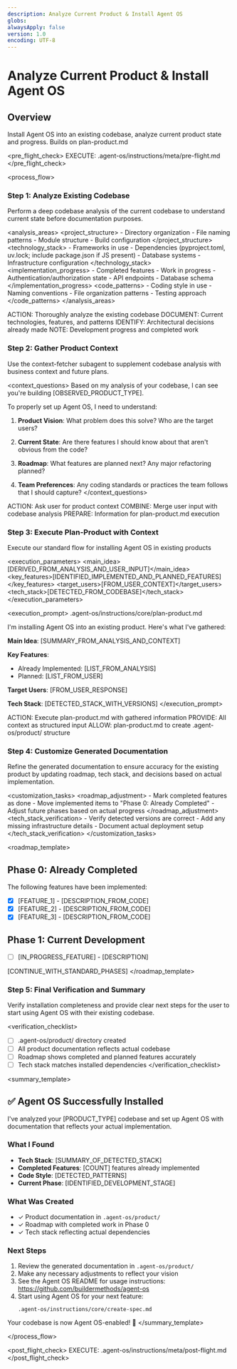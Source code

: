 ```yaml
---
description: Analyze Current Product & Install Agent OS
globs:
alwaysApply: false
version: 1.0
encoding: UTF-8
---
```


# Analyze Current Product & Install Agent OS

## Overview

Install Agent OS into an existing codebase, analyze current product state and progress.  Builds on plan-product.md

<pre_flight_check>
  EXECUTE: .agent-os/instructions/meta/pre-flight.md
</pre_flight_check>

<process_flow>

<step number="1" name="analyze_existing_codebase">

### Step 1: Analyze Existing Codebase

Perform a deep codebase analysis of the current codebase to understand current state before documentation purposes.

<analysis_areas>
  <project_structure>
    - Directory organization
    - File naming patterns
    - Module structure
    - Build configuration
  </project_structure>
  <technology_stack>
    - Frameworks in use
    - Dependencies (pyproject.toml, uv.lock; include package.json if JS present)
    - Database systems
    - Infrastructure configuration
  </technology_stack>
  <implementation_progress>
    - Completed features
    - Work in progress
    - Authentication/authorization state
    - API endpoints
    - Database schema
  </implementation_progress>
  <code_patterns>
    - Coding style in use
    - Naming conventions
    - File organization patterns
    - Testing approach
  </code_patterns>
</analysis_areas>

<instructions>
  ACTION: Thoroughly analyze the existing codebase
  DOCUMENT: Current technologies, features, and patterns
  IDENTIFY: Architectural decisions already made
  NOTE: Development progress and completed work
</instructions>

</step>

<step number="2" subagent="context-fetcher" name="gather_product_context">

### Step 2: Gather Product Context

Use the context-fetcher subagent to supplement codebase analysis with business context and future plans.

<context_questions>
  Based on my analysis of your codebase, I can see you're building [OBSERVED_PRODUCT_TYPE].

  To properly set up Agent OS, I need to understand:

  1. **Product Vision**: What problem does this solve? Who are the target users?

  2. **Current State**: Are there features I should know about that aren't obvious from the code?

  3. **Roadmap**: What features are planned next? Any major refactoring planned?

  4. **Team Preferences**: Any coding standards or practices the team follows that I should capture?
</context_questions>

<instructions>
  ACTION: Ask user for product context
  COMBINE: Merge user input with codebase analysis
  PREPARE: Information for plan-product.md execution
</instructions>

</step>

<step number="3" name="execute_plan_product">

### Step 3: Execute Plan-Product with Context

Execute our standard flow for installing Agent OS in existing products

<execution_parameters>
  <main_idea>[DERIVED_FROM_ANALYSIS_AND_USER_INPUT]</main_idea>
  <key_features>[IDENTIFIED_IMPLEMENTED_AND_PLANNED_FEATURES]</key_features>
  <target_users>[FROM_USER_CONTEXT]</target_users>
  <tech_stack>[DETECTED_FROM_CODEBASE]</tech_stack>
</execution_parameters>

<execution_prompt>
  .agent-os/instructions/core/plan-product.md

  I'm installing Agent OS into an existing product. Here's what I've gathered:

  **Main Idea**: [SUMMARY_FROM_ANALYSIS_AND_CONTEXT]

  **Key Features**:
  - Already Implemented: [LIST_FROM_ANALYSIS]
  - Planned: [LIST_FROM_USER]

  **Target Users**: [FROM_USER_RESPONSE]

  **Tech Stack**: [DETECTED_STACK_WITH_VERSIONS]
</execution_prompt>

<instructions>
  ACTION: Execute plan-product.md with gathered information
  PROVIDE: All context as structured input
  ALLOW: plan-product.md to create .agent-os/product/ structure
</instructions>

</step>

<step number="4" name="customize_generated_files">

### Step 4: Customize Generated Documentation

Refine the generated documentation to ensure accuracy for the existing product by updating roadmap, tech stack, and decisions based on actual implementation.

<customization_tasks>
  <roadmap_adjustment>
    - Mark completed features as done
    - Move implemented items to "Phase 0: Already Completed"
    - Adjust future phases based on actual progress
  </roadmap_adjustment>
  <tech_stack_verification>
    - Verify detected versions are correct
    - Add any missing infrastructure details
    - Document actual deployment setup
  </tech_stack_verification>
</customization_tasks>

<roadmap_template>
  ## Phase 0: Already Completed

  The following features have been implemented:

  - [x] [FEATURE_1] - [DESCRIPTION_FROM_CODE]
  - [x] [FEATURE_2] - [DESCRIPTION_FROM_CODE]
  - [x] [FEATURE_3] - [DESCRIPTION_FROM_CODE]

  ## Phase 1: Current Development

  - [ ] [IN_PROGRESS_FEATURE] - [DESCRIPTION]

  [CONTINUE_WITH_STANDARD_PHASES]
</roadmap_template>


</step>

<step number="5" name="final_verification">

### Step 5: Final Verification and Summary

Verify installation completeness and provide clear next steps for the user to start using Agent OS with their existing codebase.

<verification_checklist>
  - [ ] .agent-os/product/ directory created
  - [ ] All product documentation reflects actual codebase
  - [ ] Roadmap shows completed and planned features accurately
  - [ ] Tech stack matches installed dependencies
</verification_checklist>

<summary_template>
  ## ✅ Agent OS Successfully Installed

  I've analyzed your [PRODUCT_TYPE] codebase and set up Agent OS with documentation that reflects your actual implementation.

  ### What I Found

  - **Tech Stack**: [SUMMARY_OF_DETECTED_STACK]
  - **Completed Features**: [COUNT] features already implemented
  - **Code Style**: [DETECTED_PATTERNS]
  - **Current Phase**: [IDENTIFIED_DEVELOPMENT_STAGE]

  ### What Was Created

  - ✓ Product documentation in `.agent-os/product/`
  - ✓ Roadmap with completed work in Phase 0
  - ✓ Tech stack reflecting actual dependencies

  ### Next Steps

  1. Review the generated documentation in `.agent-os/product/`
  2. Make any necessary adjustments to reflect your vision
  3. See the Agent OS README for usage instructions: https://github.com/buildermethods/agent-os
  4. Start using Agent OS for your next feature:
     ```
     .agent-os/instructions/core/create-spec.md
     ```

  Your codebase is now Agent OS-enabled! 🚀
</summary_template>


</step>

</process_flow>

<post_flight_check>
  EXECUTE: .agent-os/instructions/meta/post-flight.md
</post_flight_check>
